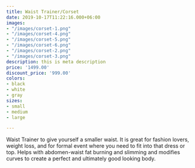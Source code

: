 ```yaml
---
title: Waist Trainer/Corset
date: 2019-10-17T11:22:16.000+06:00
images:
- "/images/corset-1.png"
- "/images/corset-4.png"
- "/images/corset-5.png"
- "/images/corset-6.png"
- "/images/corset-2.png"
- "/images/corset-3.png"
description: this is meta description
price: '1499.00'
discount_price: '999.00'
colors:
- black
- white
- gray
sizes:
- small
- medium
- large

---
```

Waist Trainer to give yourself a smaller waist. It is great for fashion lovers, weight loss, and for formal event where you need to fit into that dress or top. Helps with abdomen-waist fat burning and slimming and modifies curves to create a perfect and ultimately good looking body.